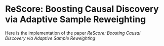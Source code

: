 # ReScore: Boosting Causal Discovery via Adaptive Sample Reweighting
Here is the implementation of the paper *ReScore: Boosting Causal Discovery via Adaptive Sample Reweighting*